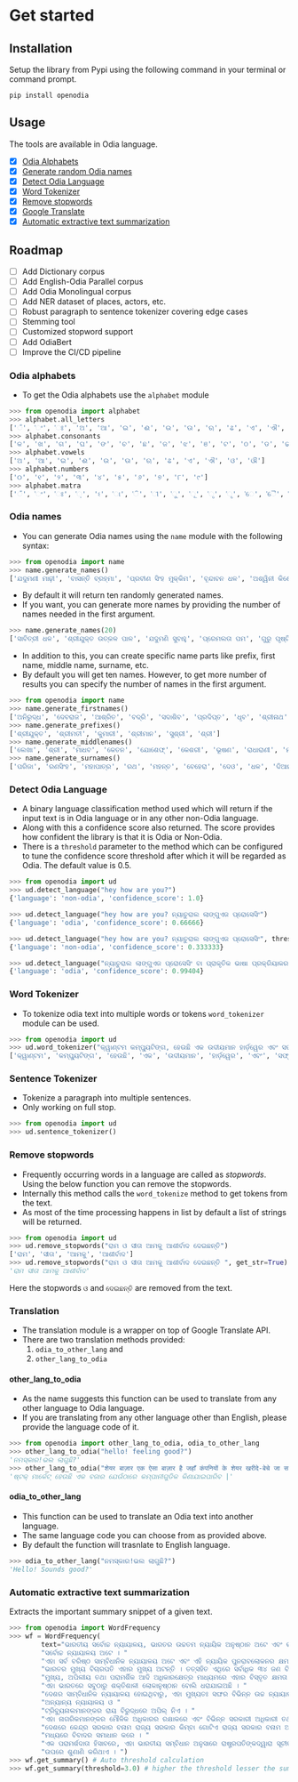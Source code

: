 # Get started

## Installation

Setup the library from Pypi using the following command in your terminal or command prompt.

```shell
pip install openodia
```

## Usage

The tools are available in Odia language.

- [x] [Odia Alphabets](#odia-alphabets)
- [x] [Generate random Odia names](#odia-names)
- [x] [Detect Odia Language](#detect-odia-language)
- [x] [Word Tokenizer](#word-tokenizer)
- [x] [Remove stopwords](#remove-stopwords)
- [x] [Google Translate](#translation)
- [x] [Automatic extractive text summarization](#automatic-extractive-text-summarization)

## Roadmap

- [ ] Add Dictionary corpus
- [ ] Add English-Odia Parallel corpus
- [ ] Add Odia Monolingual corpus
- [ ] Add NER dataset of places, actors, etc. 
- [ ] Robust paragraph to sentence tokenizer covering edge cases
- [ ] Stemming tool
- [ ] Customized stopword support
- [ ] Add OdiaBert
- [ ] Improve the CI/CD pipeline

### Odia alphabets 

- To get the Odia alphabets use the `alphabet` module

``` python
>>> from openodia import alphabet
>>> alphabet.all_letters
['ଁ', 'ଂ', 'ଃ', 'ଅ', 'ଆ', 'ଇ', 'ଈ', 'ଉ', 'ଊ', 'ଋ', 'ଌ', 'ଏ', 'ଐ', 'ଓ', 'ଔ', 'କ', 'ଖ', 'ଗ', 'ଘ', 'ଙ', 'ଚ', 'ଛ', 'ଜ', 'ଝ', 'ଞ', 'ଟ', 'ଠ', 'ଡ', 'ଢ', 'ଣ', 'ତ', 'ଥ', 'ଦ', 'ଧ', 'ନ', 'ପ', 'ଫ', 'ବ', 'ଭ', 'ମ', 'ଯ', 'ର', 'ଲ', 'ଳ', 'ଵ', 'ଶ', 'ଷ', 'ସ', 'ହ', '଼', 'ଽ', 'ା', 'ି', 'ୀ', 'ୁ', 'ୂ', 'ୃ', 'ୄ', 'େ', 'ୈ', 'ୋ', 'ୌ', '୍', 'ୖ', 'ୗ', 'ଡ଼', 'ଢ଼', 'ୟ', 'ୠ', 'ୡ', 'ୢ', 'ୣ', '୦', '୧', '୨', '୩', '୪', '୫', '୬', '୭', '୮', '୯', '୰', 'ୱ', '୲']
>>> alphabet.consonants
['କ', 'ଖ', 'ଗ', 'ଘ', 'ଙ', 'ଚ', 'ଛ', 'ଜ', 'ଝ', 'ଞ', 'ଟ', 'ଠ', 'ଡ', 'ଢ', 'ଣ', 'ତ', 'ଥ', 'ଦ', 'ଧ', 'ନ', 'ପ', 'ଫ', 'ବ', 'ଭ', 'ମ', 'ଯ', 'ର', 'ଲ', 'ଳ', 'ଵ', 'ଶ', 'ଷ', 'ସ', 'ହ']
>>> alphabet.vowels
['ଅ', 'ଆ', 'ଇ', 'ଈ', 'ଉ', 'ଊ', 'ଋ', 'ଌ', 'ଏ', 'ଐ', 'ଓ', 'ଔ']
>>> alphabet.numbers
['୦', '୧', '୨', '୩', '୪', '୫', '୬', '୭', '୮', '୯']
>>> alphabet.matra
['ଁ', 'ଂ', 'ଃ', '଼', 'ଽ', 'ା', 'ି', 'ୀ', 'ୁ', 'ୂ', 'ୃ', 'ୄ', 'େ', 'ୈ', 'ୋ', 'ୌ', '୍', 'ୖ', 'ୗ', '୰', 'ୱ', '୲']
```

### Odia names

- You can generate Odia names using the `name` module with the following syntax:

``` python
>>> from openodia import name
>>> name.generate_names()
['ଯଦୁମଣୀ ମାଢ଼ୀ', 'ବାସନ୍ତି ବ୍ରହ୍ମା', 'ପ୍ରବୀଣ ସିଂହ ମୁକ୍କିମ', 'ବୃନ୍ଦାବନ ଧଳ', 'ଅଶ୍ୱିନୀ କିଶୋର ଜଗଦେବ', 'ଶ୍ରୀଯୁକ୍ତ ଇରାଶିଷ ସେଠୀ', 'କୁମାରୀ ସୁମନ ସିଂଦେଓ', 'ସଲିଲ ଅଲ୍ଲୀ ଛତ୍ରିଆ', 'ଦିବାକରନାଥ ରାଧାରାଣୀ ଆଚାର୍ଯ୍ୟ', 'ଦୁର୍ଗା ସୁନ୍ଦରସୁର୍ଯ୍ୟା ପୁଟୀ']
```
- By default it will return ten randomly generated names. 
- If you want, you can generate more names by providing the number of names needed in the first argument.

``` python
>>> name.generate_names(20)
['ସାବିତ୍ରୀ ଧଳ', 'ଶ୍ରୀଯୁକ୍ତ ଉତ୍କଳ ପାଳ', 'ଯଦୁମଣି ସୁବାହୁ', 'ପ୍ରେମଲତା ପମ', 'ଗୁରୁ ପୃଷ୍ଟି', 'ଗୀତା ଦାସବର୍ମା', 'କୁମାରୀ ଦୁର୍ଗା ବ୍ରହ୍ମା', 'କୁମାରୀ ପୁପୁଲ ହେମ୍ବ୍ରମ', 'ମକର ସାଇ', 'ଲକ୍ଷ୍ମୀକାନ୍ତ ନନ୍ଦି', 'ଶ୍ରୀ ଦୀନବନ୍ଧୁ ଲୋକ', 'କୁମାରୀ ଜିନା ଗଜପତି', 'ମୃଣାଳ ଭୂଷଣ ଛତ୍ରିଆ', 'ସୁଧାଂଶୁମାଳିନୀ ସିଂହ ସାଲୁଜା', 'ସୁଧାଂଶୁମାଳିନୀ ମହାନନ୍ଦ', 'ସୁମନୀ ନାଥ', 'କୁମାରୀ ନୀତୁ ହିକ୍କା', 'ଶ୍ରୀମତୀ ଲୀଳା କାଡାମ୍', 'ସନାତନ କୁଅଁର', 'କୁମାରୀ କବି ଦାସନାୟକ']
```
- In addition to this, you can create specific name parts like prefix, first name, middle name, surname, etc.
- By default you will get ten names. However, to get more number of results you can specify the number of names in the first argument.

``` python
>>> from openodia import name
>>> name.generate_firstnames()
['ଅନିରୁଦ୍ଧ', 'ଦେବରାଜ', 'ଆଶ୍ରିତ', 'ବଦ୍ରି', 'ସଦାଶିବ', 'ପ୍ରଦିପ୍ତ', 'ଧୃବ', 'ଶ୍ରୀନାଥ', 'ସ୍ନିତି', 'ପ୍ରକୃତି']
>>> name.generate_prefixes()
['ଶ୍ରୀଯୁକ୍ତ', 'ଶ୍ରୀମତୀ', 'କୁମାରୀ', 'ଶ୍ରୀମାନ', 'ସୁଶ୍ରୀ', 'ଶ୍ରୀ']
>>> name.generate_middlenames()
['ଲେଖା', 'ଶ୍ରୀ', 'ମାଧବ', 'କେତନ', 'ଯୋଶେଫ୍', 'କେଶରୀ', 'ଭୂଷଣ', 'ରାଧାରାଣୀ', 'ମାନସିଂହ', 'କିଶୋର']
>>> name.generate_surnames()
['ପରିଜା', 'ରଣସିଂହ', 'ମହାପାତ୍ର', 'ରଥ', 'ମହନ୍ତ', 'ବେହେରା', 'ଦେଓ', 'ଧଳ', 'ଦିଆନ', 'ହିମିରିକା']
```

### Detect Odia Language

- A binary language classification method used which will return if the input text is in Odia language or in any other non-Odia language. 
- Along with this a confidence score also returned. The score provides how confident the library is that it is Odia or Non-Odia.
- There is a `threshold` parameter to the method which can be configured to tune the confidence score threshold after which it will be regarded as Odia. The default value is 0.5.

```python
>>> from openodia import ud
>>> ud.detect_language("hey how are you?")
{'language': 'non-odia', 'confidence_score': 1.0}

>>> ud.detect_language("hey how are you? ନ୍ୟାଚୁରାଲ ଲାଙ୍ଗୁଏଜ ପ୍ରୋସେସିଂ")
{'language': 'odia', 'confidence_score': 0.66666}

>>> ud.detect_language("hey how are you? ନ୍ୟାଚୁରାଲ ଲାଙ୍ଗୁଏଜ ପ୍ରୋସେସିଂ", threshold=0.7)
{'language': 'non-odia', 'confidence_score': 0.333333}

>>> ud.detect_language("ନ୍ୟାଚୁରାଲ ଲାଙ୍ଗୁଏଜ ପ୍ରୋସେସିଂ ବା ପ୍ରାକୃତିକ ଭାଷା ପ୍ରକ୍ରିୟାକରଣ କଂପ୍ୟୁଟର ବିଜ୍ଞାନ ଏବଂ ଆର୍ଟିଫିସିଆଲ ଇଣ୍ଟେଲିଜେନ୍ସର ସେହି ବିଭାଗକୁ କୁହାଯ ାଏ ଯାହା ମନୁଷ୍ୟର ଭାଷାଗୁଡ଼ିକ ସହ କମ୍ପ୍ୟୁଟରର କଥାବାର୍ତ୍ତାକୁ ବୁଝାଇଥାଏ। ")
{'language': 'odia', 'confidence_score': 0.99404}
```
### Word Tokenizer

- To tokenize odia text into multiple words or tokens `word_tokenizer` module can be used.

```python
>>> from openodia import ud
>>> ud.word_tokenizer("କ୍ୱାଣ୍ଟମ କମ୍ପ୍ୟୁଟିଙ୍ଗ, ହେଉଛି ଏକ ଉଦୀୟମାନ ହାର୍ଡ଼ୱେର ଏବଂ ସଫ୍ଟୱେରର ପ୍ରଯୁକ୍ତିବିଦ୍ୟା, ଯାହା କଠିନ ଗାଣିତିକ ସମସ୍ୟାଗୁଡ଼ିକର ସମାଧାନ ପାଇଁ ଉପ-ପାରମାଣବିକ ଘଟଣାଗୁଡ଼ିକର ଉପଯୋଗ କରିଥାଏ ।[୧]")
['କ୍ୱାଣ୍ଟମ', 'କମ୍ପ୍ୟୁଟିଙ୍ଗ', 'ହେଉଛି', 'ଏକ', 'ଉଦୀୟମାନ', 'ହାର୍ଡ଼ୱେର', 'ଏବଂ', 'ସଫ୍ଟୱେରର', 'ପ୍ରଯୁକ୍ତିବିଦ୍ୟା', 'ଯାହା', 'କଠିନ', 'ଗାଣିତିକ', 'ସମସ୍ୟାଗୁଡ଼ିକର', 'ସମାଧାନ', 'ପାଇଁ', 'ଉପ', 'ପାରମାଣବିକ', 'ଘଟଣାଗୁଡ଼ିକର', 'ଉପଯୋଗ', 'କରିଥାଏ', '।', '୧']
```

### Sentence Tokenizer

- Tokenize a paragraph into multiple sentences.
- Only working on full stop.

```python
>>> from openodia import ud
>>> ud.sentence_tokenizer()
```

### Remove stopwords

- Frequently occurring words in a language are called as _stopwords_. Using the below function you can remove the stopwords.
- Internally this method calls the `word_tokenize` method to get tokens from the text.
- As most of the time processing happens in list by default a list of strings will be returned.

```python
>>> from openodia import ud
>>> ud.remove_stopwords("ରାମ ଓ ସୀତା ଆମକୁ ଆଶୀର୍ବାଦ ଦେଇଛନ୍ତି")
['ରାମ', 'ସୀତା', 'ଆମକୁ', 'ଆଶୀର୍ବାଦ']
>>> ud.remove_stopwords("ରାମ ଓ ସୀତା ଆମକୁ ଆଶୀର୍ବାଦ ଦେଇଛନ୍ତି ", get_str=True)
'ରାମ ସୀତା ଆମକୁ ଆଶୀର୍ବାଦ'
```
Here the stopwords `ଓ` and `ଦେଇଛନ୍ତି` are removed from the text.

### Translation

- The translation module is a wrapper on top of Google Translate API.
- There are two translation methods provided:
    1. `odia_to_other_lang` and
    2. `other_lang_to_odia`

#### other_lang_to_odia

- As the name suggests this function can be used to translate from any other language to Odia language.
- If you are translating from any other language other than English, please provide the language code of it.

```python
>>> from openodia import other_lang_to_odia, odia_to_other_lang
>>> other_lang_to_odia("hello! feeling good?")
'ନମସ୍କାର!ଭଲ ଲାଗୁଛି?'
>>> other_lang_to_odia("शेयर बाज़ार एक ऐसा बाज़ार है जहाँ कंपनियों के शेयर खरीदे-बेचे जा सकते हैं।", source_language="hi")
'ଷ୍ଟକ୍ ମାର୍କେଟ୍ ହେଉଛି ଏକ ବଜାର ଯେଉଁଠାରେ କମ୍ପାନୀଗୁଡିକ କିଣାଯାଇପାରିବ |'
```

#### odia_to_other_lang

- This function can be used to translate an Odia text into another language.
- The same language code you can choose from as provided above.
- By default the function will trasnlate to English language.

```python
>>> odia_to_other_lang("ନମସ୍କାର!ଭଲ ଲାଗୁଛି?")
'Hello! Sounds good?'
```
### Automatic extractive text summarization

Extracts the important summary snippet of a given text.

```python
>>> from openodia import WordFrequency
>>> wf = WordFrequency(
        text="ଭାରତୀୟ ସର୍ବୋଚ୍ଚ ନ୍ୟାୟାଳୟ, ଭାରତର ଉଚ୍ଚତମ ନ୍ୟାୟିକ ଅନୁଷ୍ଠାନ ଅଟେ ଏବଂ ଭାରତୀୟ ସମ୍ବିଧାନ ଅଧୀନସ୍ଥ "
        "ସର୍ବୋଚ୍ଚ ନ୍ୟାୟାଳୟ ଅଟେ । "
        "ଏହା ସର୍ବ ବରିଷ୍ଠ ସାମ୍ବିଧାନିକ ନ୍ୟାୟାଳୟ ଅଟେ ଏବଂ ଏହି ନ୍ୟାୟିକ ପୁନରାବଲୋକନର କ୍ଷମତା ରହିଛି । "
        "ଭାରତର ମୁଖ୍ୟ ବିଚାରପତି ଏହାର ମୁଖ୍ୟ ଅଟନ୍ତି । ତତ୍ସହିତ ଏଥିରେ ସର୍ବାଧିକ ୩୪ ଜଣ ବିଚାରପତି ଅଛନ୍ତି । "
        "ମୁଖ୍ୟ, ଅପିଲୀୟ ତଥା ପରାମର୍ଶିକ ଆଦି ଅଧିକାରକ୍ଷେତ୍ର ମାଧ୍ୟମରେ ଏହାର ବିସ୍ତୃତ କ୍ଷମତା ରହିଛି । "
        "ଏହା ଭାରତରେ ସବୁଠାରୁ ଶକ୍ତିଶାଳୀ ଲୋକାନୁଷ୍ଠାନ ବୋଲି ଧରାଯାଇଅଛି । "
        "ଦେଶର ସାମ୍ବିଧାନିକ ନ୍ୟାୟାଳୟ ହୋଇଥିବାରୁ, ଏହା ମୁଖ୍ୟତଃ ସଙ୍ଘର ବିଭିନ୍ନ ଉଚ୍ଚ ନ୍ୟାୟାଳୟ ତଥା "
        "ଅନ୍ୟାନ୍ୟ ନ୍ୟାୟାଳୟ ଓ "
        "ଟ୍ରିବ୍ୟୁନାଲମାନଙ୍କର ରାୟ ବିରୁଦ୍ଧରେ ଅପିଲ୍ ନିଏ । "
        "ଏହା ନାଗରିକମାନଙ୍କର ମୌଳିକ ଅଧିକାରର ରକ୍ଷାକରେ ଏବଂ ବିଭିନ୍ନ ସରକାରୀ ଅଧିକାରୀ ତଥା "
        "ଦେଶରେ କେନ୍ଦ୍ର ସରକାର ବନାମ ରାଜ୍ୟ ସରକାର କିମ୍ବା ଗୋଟିଏ ରାଜ୍ୟ ସରକାର ବନାମ ଅନ୍ୟ ରାଜ୍ୟ ସରକାର "
        "ମଧ୍ୟରେ ବିବାଦର ସମାଧାନ କରେ । "
        "ଏକ ପରାମର୍ଶଦାତା ହିସାବରେ, ଏହା ଭାରତୀୟ ସମ୍ବିଧାନ ଅନୁସାରେ ରାଷ୍ଟ୍ରପତିଙ୍କଦ୍ୱାରା ସୂଚୀତ ବିଭିନ୍ନ ବିଷୟବସ୍ତୁ "
        "ଉପରେ ଶୁଣାଣି କରିଥାଏ । ")
>>> wf.get_summary() # Auto threshold calculation
>>> wf.get_summary(threshold=3.0) # higher the threshold lesser the summary text
```
